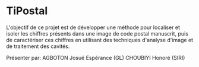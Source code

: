 # TiPostal
L'objectif de ce projet est de développer une méthode pour localiser et isoler  les chiffres présents dans une image de code postal manuscrit, puis de  caractériser ces chiffres en utilisant des techniques d'analyse d'image et de  traitement des cavités. 

Présenter par:
AGBOTON Josué Espérance GL
CHOUBIYI Honoré SIRI
